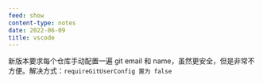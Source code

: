 ```yaml
---
feed: show
content-type: notes
date: 2022-06-09
title: vscode
---
```

新版本要求每个仓库手动配置一遍 git email 和 name，虽然更安全，但是非常不方便。解决方式：`requireGitUserConfig 置为 false`
